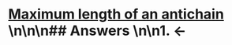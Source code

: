 # [Maximum length of an antichain](https://projecteuler.net/problem=386) \n\n\n## Answers \n\n1. &larr;
